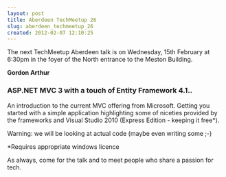 ```yaml
---
layout: post
title: Aberdeen TechMeetup 26
slug: aberdeen_techmeetup_26
created: 2012-02-07 12:10:25
---
```


The next TechMeetup Aberdeen talk is on Wednesday, 15th February at 6:30pm in the foyer of the North entrance to the Meston Building.

<b>Gordon Arthur</b>

<h3>ASP.NET MVC 3 with a touch of Entity Framework 4.1..</h3>

An introduction to the current MVC offering from Microsoft.  Getting you started with a simple application highlighting some of niceties provided by the frameworks and Visual Studio 2010 (Express Edition - keeping it free*).

Warning: we will be looking at actual code (maybe even writing some ;-)

*Requires appropriate windows licence

As always, come for the talk and to meet people who share a passion for tech.
